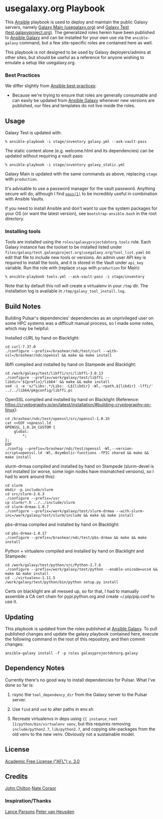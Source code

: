usegalaxy.org Playbook
======================

This [Ansible][ansible] playbook is used to deploy and maintain the public
Galaxy servers, namely [Galaxy Main (usegalaxy.org)][main] and [Galaxy Test
(test.galaxyproject.org)][test]. The generalized roles herein have been
published to [Ansible Galaxy][ansiblegalaxy] and can be installed for your own
use via the `ansible-galaxy` command, but a few site-specific roles are
contained here as well.

This playbook is not designed to be used by Galaxy deployers/admins at other
sites, but should be useful as a reference for anyone wishing to emulate a
setup like usegalaxy.org.

### Best Practices ###

We differ slightly from [Ansible best practices][ansiblebestpractices]:

- Because we're trying to ensure that roles are generally consumable and can
  easily be updated from [Ansible Galaxy][ansiblegalaxy] whenever new versions
  are published, our files and templates do not live inside the roles.

[ansible]: http://www.ansible.com/
[galaxyproject]: https://galaxyproject.org/
[ansiblegalaxy]: https://galaxy.ansible.com/
[main]: https://usegalaxy.org/
[test]: https://test.galaxyproject.org/
[ansiblebestpractices]: http://docs.ansible.com/playbooks_best_practices.html

Usage
-----

Galaxy Test is updated with:

    % ansible-playbook -i stage/inventory galaxy.yml --ask-vault-pass

The static content alone (e.g. welcome.html and its dependencies) can be
updated without requiring a vault pass:

    % ansible-playbook -i stage/inventory galaxy_static.yml

Galaxy Main is updated with the same commands as above, replacing `stage` with
`production`.

It's advisable to use a password manager for the vault password. Anything
secure will do, although I find [`pass(1)`][pass] to be incredibly useful in
combination with Ansible Vaults.

If you need to install Ansible and don't want to use the system packages for
your OS (or want the latest version), see `bootstrap-ansible.bash` in the root
directory.

[pass]: http://www.passwordstore.org/

### Installing tools ###
Tools are installed using the `roles/galaxyprojectdotorg.tools` role. Each
Galaxy instance has the toolset to be installed listed under
`files/galaxy/test.galaxyproject.org|usegalaxy.org/tool_list.yaml` so edit that
file to include new tools or versions. An admin user API key is required to
install the tools, and it is stored in the Vault under `api_key` variable.
Run the role with (replace `stage` with `production` for Main):

    % ansible-playbook tools.yml --ask-vault-pass -i stage/inventory

Note that by default this roll will create a virtualenv in your `/tmp` dir. The
installation log is available in `/tmp/galaxy_tool_install.log`.

Build Notes
-----------

Building Pulsar's dependencies' dependencies as an unprivileged user on some
HPC systems was a difficult manual process, so I made some notes, which may be
helpful:

Installed cURL by hand on Blacklight:

    cd curl-7.37.0
    ./configure --prefix=/brashear/ndc/test/curl --with-ssl=/brashear/ndc/openssl && make && make install

libffi compiled and installed by hand on Stampede and Blacklight:

    cd /work/galaxy/test/libffi/src/libffi-3.0.13
    ./configure --prefix=/work/galaxy/test/libffi --libdir='${prefix}/lib64' && make && make install
    sed -i -e 's/^Libs:.*/Libs: -L${libdir} -Wl,-rpath,${libdir} -lffi/' ../../lib64/pkgconfig/libffi.pc

OpenSSL compiled and installed by hand on Blacklight (Reference:
https://cryptography.io/en/latest/installation/#building-cryptography-on-linux):

    cd /brashear/ndc/test/openssl/src/openssl-1.0.1h
    cat <<EOF >opnessl.ld
    OPENSSL_1.0.1H_CUSTOM {
        global:
            *;
    };
    EOF
    ./config --prefix=/brashear/ndc/test/openssl -Wl,--version-script=openssl.ld -Wl,-Bsymbolic-functions -fPIC shared && make && make install

slurm-drmaa compiled and installed by hand on Stampede (slurm-devel is not
installed (or worse, some login nodes have mismatched versions), so I had to
work around this):

    cd slurm
    mkdir -p include/slurm
    cd src/slurm-2.6.3
    ./configure --prefix=/usr
    cp slurm/*.h ../../include/slurm
    cd slurm-drmaa-1.0.7
    ./configure --prefix=/work/galaxy/test/slurm-drmaa --with-slurm-inc=/work/galaxy/test/slurm/include && make && make install

pbs-drmaa compiled and installed by hand on Blacklight:

    cd pbs-drmaa-1.0.17
    ./configure --prefix=/brashear/ndc/test/pbs-drmaa && make && make install

Python + virtualenv compiled and installed by hand on Blacklight and Stampede:

    cd /work/galaxy/test/python/src/Python-2.7.6
    ./configure --prefix=/work/galaxy/test/python --enable-unicode=ucs4 && make && make install
    cd ../virtualenv-1.11.5
    /work/galaxy/test/python/bin/python setup.py install

Certs on blacklight are all messed up, so for that, I had to manually assemble
a CA cert chain for pypi.python.org and create ~/.pip/pip.conf to use it.

Updating
--------
This playbook is updated from the roles published at [Ansible
Galaxy](https://galaxy.ansible.com/list#/roles/1615).  To pull published
changes and update the galaxy playbook contained here, execute the following
command in the root of this repository, and then commit changes:

    ansible-galaxy install -f -p roles galaxyprojectdotorg.galaxy

Dependency Notes
----------------

Currently there's no good way to install dependencies for Pulsar. What I've
done so far is:

1. rsync the `tool_dependency_dir` from the Galaxy server to the Pulsar server.

1. Use `find` and `sed` to alter paths in env.sh

1. Recreate virtualenvs in deps using `{{ instance_root }}/python/bin/virtualenv venv`,
   but this requires removing `include/python2.7`, `lib/python2.7`, and copying
   site-packages from the old venv to the new venv. Obviously not a sustainable model.

License
-------

[Academic Free License ("AFL") v. 3.0][afl]

[afl]: http://opensource.org/licenses/AFL-3.0

Credits
-------

[John Chilton](https://github.com/jmchilton)
[Nate Coraor](https://github.com/natefoo)

### Inspiration/Thanks ###

[Lance Parsons](https://github.com/lparsons/)
[Peter van Heusden](https://github.com/pvanheus/)

